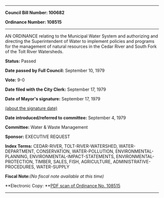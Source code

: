 

********

**Council Bill Number: 100682**
   
**Ordinance Number: 108515**
********

 AN ORDINANCE relating to the Municipal Water System and authorizing and directing the Superintendent of Water to implement policies and programs for the management of natural resources in the Cedar River and South Fork of the Tolt River Watersheds.

**Status:** Passed
   
**Date passed by Full Council:** September 10, 1979
   
**Vote:** 9-0
   
**Date filed with the City Clerk:** September 17, 1979
   
**Date of Mayor's signature:** September 17, 1979
   
[(about the signature date)](/~public/approvaldate.htm)
   
   
   
**Date introduced/referred to committee:** September 4, 1979
   
**Committee:** Water & Waste Management
   
**Sponsor:** EXECUTIVE REQUEST
   
   
**Index Terms:** CEDAR-RIVER, TOLT-RIVER-WATERSHED, WATER-DEPARTMENT, CONSERVATION, WATER-POLLUTION, ENVIRONMENTAL-PLANNING, ENVIRONMENTAL-IMPACT-STATEMENTS, ENVIRONMENTAL-PROTECTION, TIMBER, SALES, FISH, AGRICULTURE, ADMINISTRATIVE-PROCEDURES, WATER-SUPPLY

**Fiscal Note:**_(No fiscal note available at this time)_

**Electronic Copy: **[PDF scan of Ordinance No. 108515](/~archives/Ordinances/Ord_108515.pdf)

********

